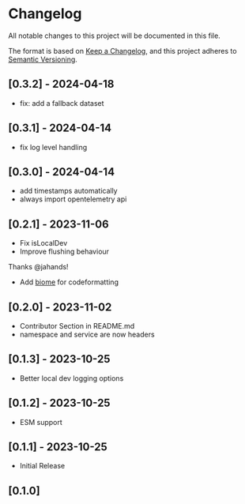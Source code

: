 # Changelog

All notable changes to this project will be documented in this file.

The format is based on [Keep a Changelog](https://keepachangelog.com/en/1.0.0/),
and this project adheres to [Semantic Versioning](https://semver.org/spec/v2.0.0.html).

## [0.3.2] - 2024-04-18

- fix: add a fallback dataset

## [0.3.1] - 2024-04-14

- fix log level handling

## [0.3.0] - 2024-04-14

- add timestamps automatically
- always import opentelemetry api
  
## [0.2.1] - 2023-11-06

- Fix isLocalDev
- Improve flushing behaviour

Thanks @jahands!

- Add [biome](https://biomejs.dev) for codeformatting
  
## [0.2.0] - 2023-11-02

- Contributor Section in README.md
- namespace and service are now headers
  
## [0.1.3] - 2023-10-25

- Better local dev logging options


## [0.1.2] - 2023-10-25
- ESM support
  
## [0.1.1] - 2023-10-25
- Initial Release

## [0.1.0]
